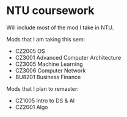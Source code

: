 # NTU coursework

Will include most of the mod I take in NTU.

Mods that I am taking this sem:
- CZ2005 OS
- CZ3001 Advanced Computer Architecture
- CZ3005 Machine Learning
- CZ3006 Computer Network
- BU8201 Business Finance

Mods that I plan to remaster:
- CZ1005 Intro to DS & AI
- CZ2001 Algo
